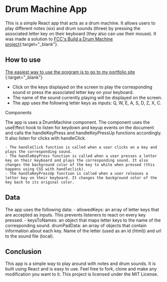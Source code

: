# Drum Machine App

This is a simple React app that acts as a drum machine. It allows users to play different notes (six) and drum sounds (three) by pressing the associated letter key on their keyboard (they also can use their mouse). It was made a solution to [FCC's Build a Drum Machine project](https://www.freecodecamp.org/learn/front-end-development-libraries/front-end-development-libraries-projects/build-a-drum-machine){:target="_blank"}.

## How to use

[The easiest way to use the program is to go to my portfolio site](https://www.robiniversen.com/build-a-drum-machine) {:target="_blank"}

- Click on the keys displayed on the screen to play the corresponding sound or press the associated letter key on your keyboard.
- The name of the sound currently playing will be displayed on the screen.
-  The app uses the following letter keys as inputs: Q, W, E, A, S, D, Z, X, C.

Components

The app is uses a DrumMachine component. The component uses the useEffect hook to listen for keydown and keyup events on the document and calls the handleKeyPress and handleKeyPressUp functions accordingly. It also listen for clicks with handleClick.

    - The handleClick function is called when a user clicks on a key and plays the corresponding sound.
    - The handleKeyPress function is called when a user presses a letter key on their keyboard and plays the corresponding sound. It also changes the background color of the key to white when pressed (this happens using CSS with handleclick). 
    - The handleKeyPressUp function is called when a user releases a letter key on their keyboard. It changes the background color of the key back to its original color.

## Data

The app uses the following data:
    - allowedKeys: an array of letter keys that are accepted as inputs. This prevents listeners to react on every key pressed.
    - keysToNames: an object that maps letter keys to the name of the corresponding sound. 
    drumPadData: an array of objects that contain information about each key. Name of the letter (used as an id (html)) and url to the sound file (local). 

## Conclusion

This app is a simple way to play around with notes and drum sounds. It is built using React and is easy to use. Feel free to fork, clone and make any modification you want to it. This project is licensed under the MIT License.

